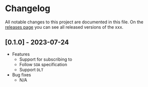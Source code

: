 # Changelog

All notable changes to this project are documented in this file. On the [releases page](http://release...) you can see all released versions of the xxx.

## [0.1.0] - 2023-07-24
- Features
    - Support for subscribing to 
    - Follow `SOA` specification
    - Support `DLT`
- Bug fixes
    - N/A
